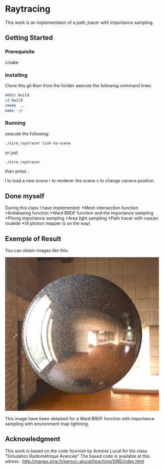 # Raytracing

This work is an implementaion of a path_tracer with importance sampling.

## Getting Started

### Prerequisite

cmake

### Installing

Clone this git
then from the forlder execute the following command lines:

```bash
mkdir build
cd build
cmake  ..
make -j6
```



### Running

execute the following:

```bash
./sire_raytracer link-to-scene
```

or just

```bash
./sire_raytracer
```

than press :

l to load a new scene
r to renderer the scene
c to change camera position

## Done myself

During this class I have implemented:
	*Mesh intersection function
	*Antialiasing function
	*Ward BRDF function and the importance sampling
	*Phong importance sampling
	*Area light sampling
	*Path tracer with russian roulette
	*(A photon mapper is on the way)

## Exemple of Result

You can obtain images like this:

![Init_state](https://github.com/AlexTintin/RayTracing/blob/master/data/sphereWardEnvMap.png)

This image have been obtained for a Ward BRDF function with importance sampling with environment map lightning.

## Acknowledgment

This work is based on the code fournish by Antoine Lucat for the class "Simulation Radiométrique Avancée"
The based code is available at this adress :
http://manao.inria.fr/perso/~alucat/teaching/SIRE/index.html

